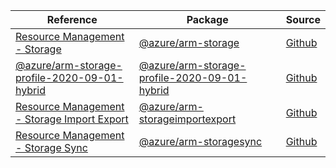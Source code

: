 | Reference | Package | Source |
|---|---|---|
|[Resource Management - Storage](arm-storage-readme.md)|[@azure/arm-storage](https://www.npmjs.com/package/@azure/arm-storage)|[Github](https://github.com/Azure/azure-sdk-for-js/blob/main/sdk/storage/arm-storage)|
|[@azure/arm-storage-profile-2020-09-01-hybrid](arm-storage-profile-2020-09-01-hybrid-readme.md)|[@azure/arm-storage-profile-2020-09-01-hybrid](https://www.npmjs.com/package/@azure/arm-storage-profile-2020-09-01-hybrid)|[Github](https://github.com/Azure/azure-sdk-for-js/blob/main/sdk/storage/arm-storage-profile-2020-09-01-hybrid)|
|[Resource Management - Storage Import Export](arm-storageimportexport-readme.md)|[@azure/arm-storageimportexport](https://www.npmjs.com/package/@azure/arm-storageimportexport)|[Github](https://github.com/Azure/azure-sdk-for-js/blob/main/sdk/storageimportexport/arm-storageimportexport)|
|[Resource Management - Storage Sync](arm-storagesync-readme.md)|[@azure/arm-storagesync](https://www.npmjs.com/package/@azure/arm-storagesync)|[Github](https://github.com/Azure/azure-sdk-for-js/blob/main/sdk/storagesync/arm-storagesync)|

